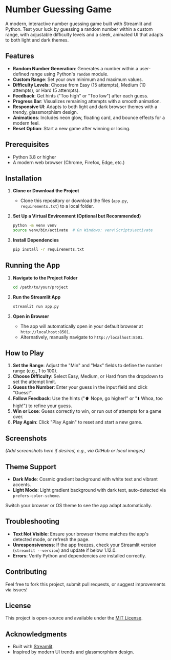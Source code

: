 # Number Guessing Game

A modern, interactive number guessing game built with Streamlit and Python. Test your luck by guessing a random number within a custom range, with adjustable difficulty levels and a sleek, animated UI that adapts to both light and dark themes.

## Features

- **Random Number Generation**: Generates a number within a user-defined range using Python's `random` module.
- **Custom Range**: Set your own minimum and maximum values.
- **Difficulty Levels**: Choose from Easy (15 attempts), Medium (10 attempts), or Hard (5 attempts).
- **Feedback**: Get hints ("Too high" or "Too low") after each guess.
- **Progress Bar**: Visualizes remaining attempts with a smooth animation.
- **Responsive UI**: Adapts to both light and dark browser themes with a trendy, glassmorphism design.
- **Animations**: Includes neon glow, floating card, and bounce effects for a modern feel.
- **Reset Option**: Start a new game after winning or losing.

## Prerequisites

- Python 3.8 or higher
- A modern web browser (Chrome, Firefox, Edge, etc.)

## Installation

1. **Clone or Download the Project**
   - Clone this repository or download the files (`app.py`, `requirements.txt`) to a local folder.

2. **Set Up a Virtual Environment (Optional but Recommended)**
   ```bash
   python -m venv venv
   source venv/bin/activate  # On Windows: venv\Scripts\activate
   ```

3. **Install Dependencies**
   ```bash
   pip install -r requirements.txt
   ```

## Running the App

1. **Navigate to the Project Folder**
   ```bash
   cd /path/to/your/project
   ```

2. **Run the Streamlit App**
   ```bash
   streamlit run app.py
   ```

3. **Open in Browser**
   - The app will automatically open in your default browser at `http://localhost:8501`.
   - Alternatively, manually navigate to `http://localhost:8501`.

## How to Play

1. **Set the Range**: Adjust the "Min" and "Max" fields to define the number range (e.g., 1 to 100).
2. **Choose Difficulty**: Select Easy, Medium, or Hard from the dropdown to set the attempt limit.
3. **Guess the Number**: Enter your guess in the input field and click "Guess!".
4. **Follow Feedback**: Use the hints ("⬆️ Nope, go higher!" or "⬇️ Whoa, too high!") to refine your guess.
5. **Win or Lose**: Guess correctly to win, or run out of attempts for a game over.
6. **Play Again**: Click "Play Again" to reset and start a new game.

## Screenshots

*(Add screenshots here if desired, e.g., via GitHub or local images)*

## Theme Support

- **Dark Mode**: Cosmic gradient background with white text and vibrant accents.
- **Light Mode**: Light gradient background with dark text, auto-detected via `prefers-color-scheme`.

Switch your browser or OS theme to see the app adapt automatically.

## Troubleshooting

- **Text Not Visible**: Ensure your browser theme matches the app's detected mode, or refresh the page.
- **Unresponsiveness**: If the app freezes, check your Streamlit version (`streamlit --version`) and update if below 1.12.0.
- **Errors**: Verify Python and dependencies are installed correctly.

## Contributing

Feel free to fork this project, submit pull requests, or suggest improvements via issues!

## License

This project is open-source and available under the [MIT License](LICENSE).

## Acknowledgments

- Built with [Streamlit](https://streamlit.io/).
- Inspired by modern UI trends and glassmorphism design.
```
